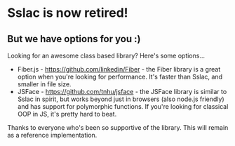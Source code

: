 # Sslac is now retired!
## But we have options for you :)

Looking for an awesome class based library? Here's some options...

* Fiber.js - https://github.com/linkedin/Fiber - the Fiber library is a great option when you're looking for performance. It's faster than Sslac, and smaller in file size.
* JSFace - https://github.com/tnhu/jsface - the JSFace library is similar to Sslac in spirit, but works beyond just in browsers (also node.js friendly) and has support for polymorphic functions. If you're looking for classical OOP in JS, it's pretty hard to beat.

Thanks to everyone who's been so supportive of the library. This will remain as a reference implementation.